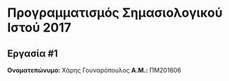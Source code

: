 # Προγραμματισμός Σημασιολογικού Ιστού 2017
## Εργασία #1

**Ονοματεπώνυμο:** Χάρης Γουναρόπουλος
**Α.Μ.:** ΠΜ201606


